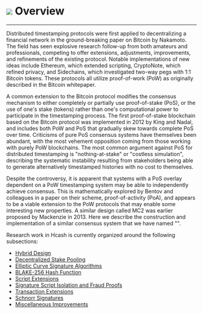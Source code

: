 # <img class="hc-icon" src="/img/hc-icons/Info.svg" /> Overview 

---

Distributed timestamping protocols were first applied to decentralizing a financial network in the ground-breaking paper on Bitcoin by Nakamoto. The field has seen explosive research follow-up from both amateurs and professionals, competing to offer extensions, adjustments, improvements, and refinements of the existing protocol. Notable implementations of new ideas include Ethereum, which extended scripting, CryptoNote, which refined privacy, and Sidechains, which investigated two-way pegs with 1:1 Bitcoin tokens. These protocols all utilize proof-of-work (PoW) as originally described in the Bitcoin whitepaper.

A common extension to the Bitcoin protocol modifies the consensus mechanism to either completely or partially use proof-of-stake (PoS), or the use of one's stake (tokens) rather than one's computational power to participate in the timestamping process. The first proof-of-stake blockchain based on the Bitcoin protocol was implemented in 2012 by King and Nadal, and includes both PoW and PoS that gradually skew towards complete PoS over time. Criticisms of pure PoS consensus systems have themselves been abundant, with the most vehement opposition coming from those working with purely PoW blockchains. The most common argument against PoS for distributed timestamping is "nothing-at-stake" or "costless simulation", describing the systematic instability resulting from stakeholders being able to generate alternatively timestamped histories with no cost to themselves.

Despite the controversy, it is apparent that systems with a PoS overlay dependent on a PoW timestamping system may be able to independently achieve consensus. This is mathematically explored by Bentov and colleagues in a paper on their scheme, proof-of-activity (PoA), and appears to be a viable extension to the PoW protocols that may enable some interesting new properties. A similar design called MC2 was earlier proposed by Mackenzie in 2013. Here we describe the construction and implementation of a similar consensus system that we have named "".

Research work in Hcash is currently organized around the following subsections:

* [Hybrid Design](hybrid-design.md)
* [Decentralized Stake Pooling](decentralized-stake-pooling.md)
* [Elliptic Curve Signature Algorithms](elliptic-curve-signature-algorithms.md)
* [BLAKE-256 Hash Function](blake-256-hash-function.md)
* [Script Extensions](script-extensions.md)
* [Signature Script Isolation and Fraud Proofs](signature-script-isolation-and-fraud-proofs.md)
* [Transaction Extensions](transaction-extensions.md)
* [Schnorr Signatures](schnorr-signatures.md)
* [Miscellaneous Improvements](miscellaneous-improvements.md)


